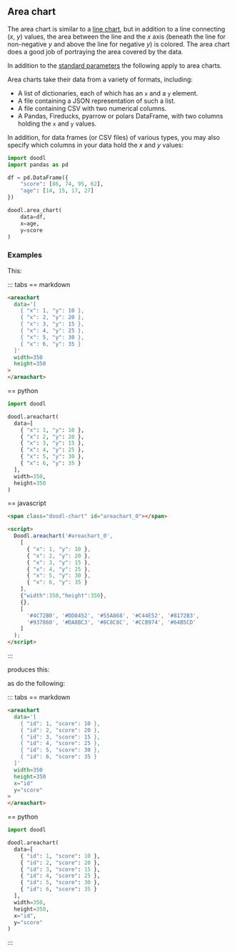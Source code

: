 ## Area chart

The area chart is similar to a [line chart](/charts/line-chart),
but in addition to a line connecting (*x*, *y*) values, the area
between the line and the *x* axis (beneath the line for non-negative
*y* and above the line for negative *y*) is colored. The area chart
does a good job of portraying the area covered by the data.

<span class="doodl-chart" id="areachart_1"></span>

<Parameters>

In addition to the [standard parameters](/charts/intro#standard-parameters)
the following apply to area charts.

<Parameter name="data" type="List[dict], DataFrame">

<div>
Area charts take their data from a variety of formats, including:

- A list of dictionaries, each of which has an `x` and a `y`
  element.
- A file containing a JSON representation of such a list.
- A file containing CSV with two numerical columns.
- A Pandas, Fireducks, pyarrow or polars DataFrame, with two
  columns holding the `x` and `y` values.

In addition, for data frames (or CSV files) of various types, you
may also specify which columns in your data hold the *x* and *y*
values:

~~~python
import doodl
import pandas as pd

df = pd.DataFrame({
    "score": [86, 74, 95, 62],
    "age": [14, 15, 17, 27]
})

doodl.area_chart(
    data=df,
    x=age,
    y=score
)
~~~

</div>

</Parameter>

</Parameters>

### Examples

This:

::: tabs
== markdown
~~~html
<areachart
  data='[
    { "x": 1, "y": 10 }, 
    { "x": 2, "y": 20 },
    { "x": 3, "y": 15 },
    { "x": 4, "y": 25 },
    { "x": 5, "y": 30 },
    { "x": 6, "y": 35 }
  ]'
  width=350
  height=350
>
</areachart>
~~~
== python
~~~python
import doodl

doodl.areachart(
  data=[
    { "x": 1, "y": 10 }, 
    { "x": 2, "y": 20 },
    { "x": 3, "y": 15 },
    { "x": 4, "y": 25 },
    { "x": 5, "y": 30 },
    { "x": 6, "y": 35 }
  ],
  width=350,
  height=350
)
~~~
== javascript
~~~html
<span class="doodl-chart" id="areachart_0"></span>

<script>
  Doodl.areachart('#areachart_0',
    [
      { "x": 1, "y": 10 }, 
      { "x": 2, "y": 20 },
      { "x": 3, "y": 15 },
      { "x": 4, "y": 25 },
      { "x": 5, "y": 30 },
      { "x": 6, "y": 35 }
    ],
    {"width":350,"height":350},
    {},
    [
      '#4C72B0', '#DD8452', '#55A868', '#C44E52', '#8172B3',
      '#937860', '#DA8BC3', '#8C8C8C', '#CCB974', '#64B5CD'
    ]
  );
</script>
~~~
:::

produces this:

<span class="doodl-chart" id="areachart_0"></span>

as do the following:

::: tabs
== markdown
~~~html
<areachart
  data='[
    { "id": 1, "score": 10 }, 
    { "id": 2, "score": 20 },
    { "id": 3, "score": 15 },
    { "id": 4, "score": 25 },
    { "id": 5, "score": 30 },
    { "id": 6, "score": 35 }
  ]'
  width=350
  height=350
  x="id"
  y="score"
>
</areachart>
~~~
== python
~~~python
import doodl

doodl.areachart(
  data=[
    { "id": 1, "score": 10 }, 
    { "id": 2, "score": 20 },
    { "id": 3, "score": 15 },
    { "id": 4, "score": 25 },
    { "id": 5, "score": 30 },
    { "id": 6, "score": 35 }
  ],
  width=350,
  height=350,
  x="id",
  y="score"
)
~~~
:::

<script>
 setTimeout(() => {
  Promise.resolve().then(() => {
    Doodl.areachart('#areachart_0',
      [
        { "x": 1, "y": 10 }, 
        { "x": 2, "y": 20 },
        { "x": 3, "y": 15 },
        { "x": 4, "y": 25 },
        { "x": 5, "y": 30 },
        { "x": 6, "y": 35 }
      ],
      {"width":350,"height":350},
      {},
      [
        '#4C72B0', '#DD8452', '#55A868', '#C44E52', '#8172B3',
        '#937860', '#DA8BC3', '#8C8C8C', '#CCB974', '#64B5CD'
      ]
    );

    Doodl.areachart('#areachart_1',
      [
        {'x': 1, 'y': 36},
        {'x': 2, 'y': 25},
        {'x': 3, 'y': 23},
        {'x': 4, 'y': 22},
        {'x': 5, 'y': 28},
        {'x': 6, 'y': 12},
        {'x': 7, 'y': 7},
        {'x': 8, 'y': 6},
        {'x': 9, 'y': 9},
        {'x': 10, 'y': 2},
        {'x': 11, 'y': 4},
        {'x': 12, 'y': 0},
        {'x': 13, 'y': 0},
        {'x': 14, 'y': 1},
        {'x': 15, 'y': 1},
        {'x': 16, 'y': 1},
        {'x': 17, 'y': 0},
        {'x': 18, 'y': 1},
        {'x': 19, 'y': 0},
        {'x': 20, 'y': 0},
        {'x': 21, 'y': 0},
        {'x': 22, 'y': 0},
        {'x': 23, 'y': 0},
        {'x': 24, 'y': 0},
        {'x': 25, 'y': 0},
        {'x': 26, 'y': 0},
        {'x': 27, 'y': 0},
        {'x': 28, 'y': 0},
        {'x': 29, 'y': 0},
        {'x': 30, 'y': 1},
        {'x': 31, 'y': 0},
        {'x': 32, 'y': 0},
        {'x': 33, 'y': 0},
        {'x': 34, 'y': 0},
        {'x': 35, 'y': 0},
        {'x': 36, 'y': 0},
        {'x': 37, 'y': 0},
        {'x': 38, 'y': 0},
        {'x': 39, 'y': 0},
        {'x': 40, 'y': 0}
      ],
      {"width":350,"height":350},
      {},
      [
        '#4C72B0', '#DD8452', '#55A868', '#C44E52', '#8172B3',
        '#937860', '#DA8BC3', '#8C8C8C', '#CCB974', '#64B5CD'
      ]
    );
  })
}, 1000);
</script>